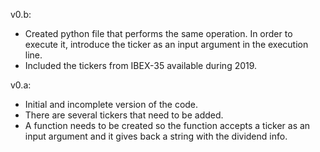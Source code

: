 v0.b:
* Created python file that performs the same operation. In order to execute it, introduce the ticker as an input argument in the execution line.
* Included the tickers from IBEX-35 available during 2019.

v0.a:
* Initial and incomplete version of the code.
* There are several tickers that need to be added.
* A function needs to be created so the function accepts a ticker as an input argument and it gives back a string with the dividend info.


